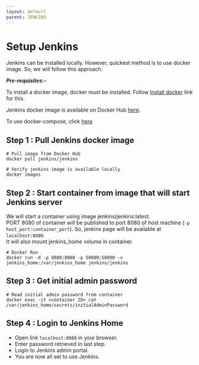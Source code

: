 ```yaml
---
layout: default
parent: JENKINS
---
```

# Setup Jenkins

Jenkins can be installed locally. However, quickest method is to use docker image. So, we will follow this approach.

***Pre-requisites:-***

To install a docker image, docker must be installed. Follow [Install docker](../docker/install_docker) link for this.

Jenkins docker image is available on Docker Hub [here](https://hub.docker.com/r/jenkins/jenkins).

To use docker-compose, click [here](https://github.com/kathuriaas/docker-compose-examples)

## Step 1 : Pull Jenkins docker image

```shell
# Pull image from Docker Hub
docker pull jenkins/jenkins

# Verify jenkins image is available locally
docker images
```

## Step 2 : Start container from image that will start Jenkins server

We will start a container using image jenkins/jenkins:latest.  
PORT 8080 of container will be published to port 8080 of host machine (`-p host_port:container_port`). So, jenkins page will be available at `localhost:8080`.  
It will also mount jenkins_home volume in container.

```shell
# Docker Run
docker run -d -p 8080:8080 -p 50000:50000 -v jenkins_home:/var/jenkins_home jenkins/jenkins
```

## Step 3 : Get initial admin password

```shell
# Read initial admin password from container
docker exec -it <container ID> cat /var/jenkins_home/secrets/initialAdminPassword
```

## Step 4 : Login to Jenkins Home

- Open link `localhost:8080` in your browser.
- Enter password retrieved in last step.
- Login to Jenkins admin portal.
- You are now all set to use Jenkins.
